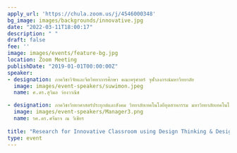 ```yaml
---
apply_url: 'https://chula.zoom.us/j/4546000348'
bg_image: images/backgrounds/innovative.jpg
date: "2022-03-11T18:00:17"
description: " "
draft: false
fee: ''
image: images/events/feature-bg.jpg
location: Zoom Meeting
publishDate: "2019-01-01T00:00:00Z"
speaker:
- designation: ภาควิชาวิจัยและจิตวิทยาการศึกษา คณะครุศาตร์ จุฬาลงกรณ์มหาวิทยาลัย
  image: images/event-speakers/suwimon.jpeg
  name: ศ.ดร.สุวิมล ว่องวาณิช

- designation: ภาควิชาวิทยาศาสตร์ประยุกต์และสังคม วิทยาลัยเทคโนโลยีอุตสาหกรรม มหาวิทยาลัยเทคโนโลยีพระจอมเกล้าพระนครเหนือ
  image: images/event-speakers/Manager3.png
  name: รศ.ดร.ศจีมาจ ณ วิเชียร
  
title: "Research for Innovative Classroom using Design Thinking & Design Thinking: Ideate, Prototype, and test"
type: event
---
```


